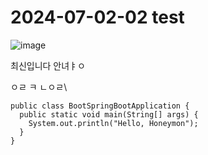 # 2024-07-02-02 test

![image](https://github.com/user-attachments/assets/6f7f3120-1640-4fca-ad22-9db61fa57daf)

최신입니다 안녀ㅑㅇ

ㅇㄹ
ㅋ
ㄴㅇㄹ\


```
public class BootSpringBootApplication {
  public static void main(String[] args) {
    System.out.println("Hello, Honeymon");
  }
}
```